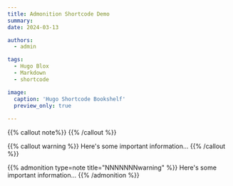 ```yaml
---
title: Admonition Shortcode Demo
summary: 
date: 2024-03-13

authors:
  - admin

tags:
  - Hugo Blox
  - Markdown
  - shortcode

image:
  caption: 'Hugo Shortcode Bookshelf'
  preview_only: true
  
--- 
```


{{% callout note%}}
{{% /callout %}}

{{% callout warning %}}
Here's some important information...
{{% /callout %}}

{{% admonition type=note title="NNNNNNNwarning" %}}
Here's some important information...
{{% /admonition %}}
